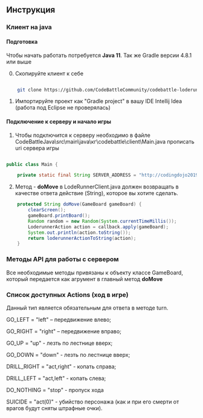 ﻿## Инструкция

### Клиент на java

#### Подготовка 
Чтобы начать работать потребуется **Java 11**. 
Так же Gradle версии 4.8.1 или выше

0. Скопируйте клиент к себе

```bash

    git clone https://github.com/CodeBattleCommunity/codebattle-loderunner-clients.git

```

1. Импортируйте проект как "Gradle project" в вашу IDE Intellij Idea (работа под Eclipse не проверялась)

#### Подключение к серверу и начало игры

1. Чтобы подключится к серверу необходимо в файле CodeBattleJava\src\main\java\кг\codebattle\client\Main.java прописать uri сервера игры

```java

public class Main {

    private static final String SERVER_ADDRESS = "http://codingdojo2019.westeurope.cloudapp.azure.com/codenjoy-contest/board/player/kjfserksnckshus?code=3948792673423&gameName=loderunner";


```

2. Метод - **doMove** в LodeRunnerClient.java должен возвращать в качестве ответа действие (String), которое вы хотите сделать.

```java
    protected String doMove(GameBoard gameBoard) {
        clearScreen();
        gameBoard.printBoard();
        Random random = new Random(System.currentTimeMillis());
        LoderunnerAction action = callback.apply(gameBoard);
        System.out.println(action.toString());
        return loderunnerActionToString(action);
    }

```


### Методы API для работы с сервером

Все необходимые методы привязаны к объекту классе GameBoard, который передается как агрумент в главный метод **doMove**


### Список доступных Actions (ход в игре)
Данный тип является обязательным для ответа в методе turn.


GO_LEFT = "left" – передвижение влево;

GO_RIGHT = "right" – передвижение вправо;

GO_UP = "up" - лезть по лестнице вверх;

GO_DOWN = "down" - лезть по лестнице вверх;

DRILL_RIGHT = "act,right" - копать справа;

DRILL_LEFT = "act,left" - копать слева;

DO_NOTHING = "stop" - пропуск хода

SUICIDE = "act(0)" - убийство персонажа (как и при его смерти от врагов будут сняты штрафные очки).

